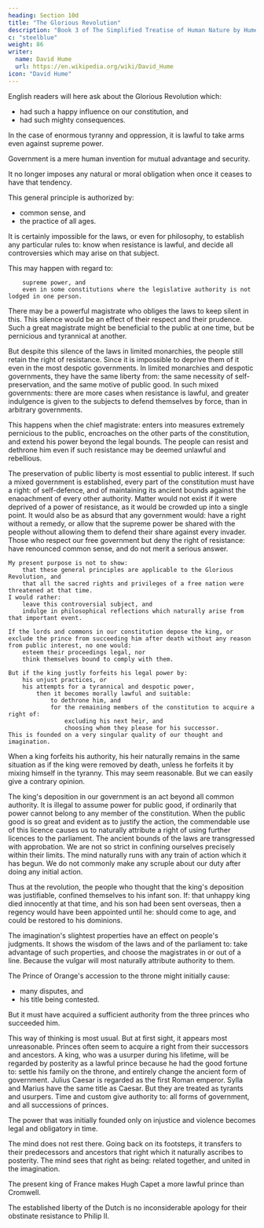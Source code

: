 ```yaml
---
heading: Section 10d
title: "The Glorious Revolution"
description: "Book 3 of The Simplified Treatise of Human Nature by Hume"
c: "steelblue"
weight: 86
writer:
  name: David Hume
  url: https://en.wikipedia.org/wiki/David_Hume
icon: "David Hume"
---
```



English readers will here ask about the Glorious Revolution which:
- had such a happy influence on our constitution, and
- had such mighty consequences.

In the case of enormous tyranny and oppression, it is lawful to take arms even against supreme power.
 
Government is a mere human invention for mutual advantage and security.

It no longer imposes any natural or moral obligation when once it ceases to have that tendency.

This general principle is authorized by:
- common sense, and
- the practice of all ages.

It is certainly impossible for the laws, or even for philosophy, to establish any particular rules to:
        know when resistance is lawful, and
        decide all controversies which may arise on that subject.

This may happen with regard to:

        supreme power, and
        even in some constitutions where the legislative authority is not lodged in one person.

There may be a powerful magistrate who obliges the laws to keep silent in this.
                This silence would be an effect of their respect and their prudence.
                Such a great magistrate might be beneficial to the public at one time, but be pernicious and tyrannical at another.

But despite this silence of the laws in limited monarchies, the people still retain the right of resistance.
        Since it is impossible to deprive them of it even in the most despotic governments.
        In limited monarchies and despotic governments, they have the same liberty from:
            the same necessity of self-preservation, and
            the same motive of public good.
        In such mixed governments:
            there are more cases when resistance is lawful, and
            greater indulgence is given to the subjects to defend themselves by force, than in arbitrary governments.

This happens when the chief magistrate:
            enters into measures extremely pernicious to the public,
            encroaches on the other parts of the constitution, and
            extend his power beyond the legal bounds.
        The people can resist and dethrone him even if such resistance may be deemed unlawful and rebellious.

The preservation of public liberty is most essential to public interest.
        If such a mixed government is established, every part of the constitution must have a right:
            of self-defence, and
            of maintaining its ancient bounds against the enaoachment of every other authority.
    Matter would not exist if it were deprived of a power of resistance, as it would be crowded up into a single point.
    It would also be as absurd that any government would:
        have a right without a remedy, or
        allow that the supreme power be shared with the people without allowing them to defend their share against every invader.
    Those who respect our free government but deny the right of resistance:
        have renounced common sense, and
        do not merit a serious answer.

    My present purpose is not to show:
        that these general principles are applicable to the Glorious Revolution, and
        that all the sacred rights and privileges of a free nation were threatened at that time.
    I would rather:
        leave this controversial subject, and
        indulge in philosophical reflections which naturally arise from that important event.

    If the lords and commons in our constitution depose the king, or exclude the prince from succeeding him after death without any reason from public interest, no one would:
        esteem their proceedings legal, nor
        think themselves bound to comply with them.

    But if the king justly forfeits his legal power by:
        his unjust practices, or
        his attempts for a tyrannical and despotic power,
            then it becomes morally lawful and suitable:
                to dethrone him, and
                for the remaining members of the constitution to acquire a right of:
                    excluding his next heir, and
                    choosing whom they please for his successor.
    This is founded on a very singular quality of our thought and imagination.

When a king forfeits his authority, his heir naturally remains in the same situation as if the king were removed by death, unless he forfeits it by mixing himself in the tyranny.
        This may seem reasonable.
        But we can easily give a contrary opinion.

The king's deposition in our government is an act beyond all common authority.
        It is illegal to assume power for public good, if ordinarily that power cannot belong to any member of the constitution.
        When the public good is so great and evident as to justify the action, the commendable use of this licence causes us to naturally attribute a right of using further licences to the parliament.
            The ancient bounds of the laws are transgressed with approbation.
            We are not so strict in confining ourselves precisely within their limits.
    The mind naturally runs with any train of action which it has begun.
        We do not commonly make any scruple about our duty after doing any initial action.

Thus at the revolution, the people who thought that the king's deposition was justifiable, confined themselves to his infant son.
        If:
            that unhappy king died innocently at that time, and
            his son had been sent overseas,
        then a regency would have been appointed until he:
            should come to age, and
            could be restored to his dominions.

The imagination's slightest properties have an effect on people's judgments.
        It shows the wisdom of the laws and of the parliament to:
            take advantage of such properties, and
            choose the magistrates in or out of a line.
                Because the vulgar will most naturally attribute authority to them.

The Prince of Orange's accession to the throne might initially cause:
- many disputes, and
- his title being contested.


But it must have acquired a sufficient authority from the three princes who succeeded him.

This way of thinking is most usual.
        But at first sight, it appears most unreasonable.
    Princes often seem to acquire a right from their successors and ancestors.
        A king, who was a usurper during his lifetime, will be regarded by posterity as a lawful prince because he had the good fortune to:
            settle his family on the throne, and
            entirely change the ancient form of government.
    Julius Caesar is regarded as the first Roman emperor.
        Sylla and Marius have the same title as Caesar.
        But they are treated as tyrants and usurpers.
    Time and custom give authority to:
        all forms of government, and
        all successions of princes.

The power that was initially founded only on injustice and violence becomes legal and obligatory in time.

The mind does not rest there.
        Going back on its footsteps, it transfers to their predecessors and ancestors that right which it naturally ascribes to posterity.
        The mind sees that right as being:
            related together, and
            united in the imagination.

The present king of France makes Hugh Capet a more lawful prince than Cromwell.

The established liberty of the Dutch is no inconsiderable apology for their obstinate resistance to Philip II.

